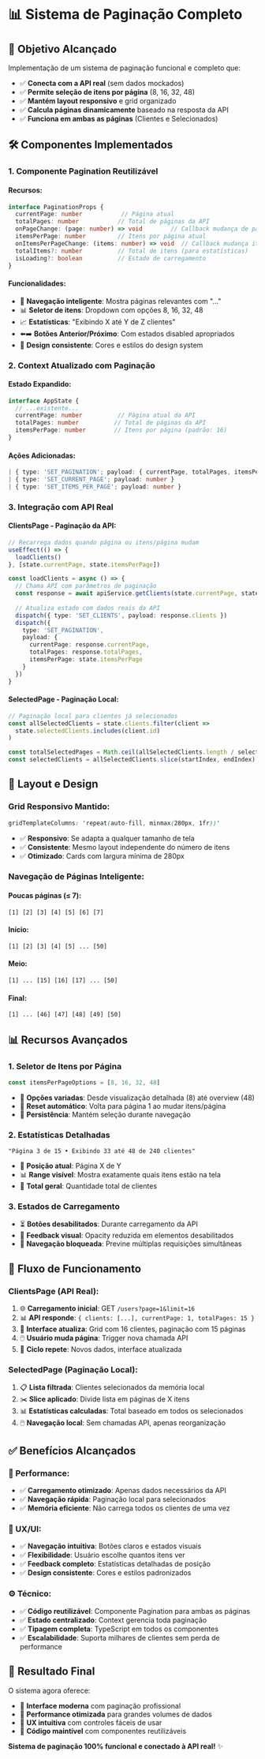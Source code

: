# 📊 Sistema de Paginação Completo

## 🎯 **Objetivo Alcançado**

Implementação de um sistema de paginação funcional e completo que:
- ✅ **Conecta com a API real** (sem dados mockados)
- ✅ **Permite seleção de itens por página** (8, 16, 32, 48)
- ✅ **Mantém layout responsivo** e grid organizado
- ✅ **Calcula páginas dinamicamente** baseado na resposta da API
- ✅ **Funciona em ambas as páginas** (Clientes e Selecionados)

## 🛠️ **Componentes Implementados**

### **1. Componente Pagination Reutilizável**

#### **Recursos:**
```typescript
interface PaginationProps {
  currentPage: number           // Página atual
  totalPages: number           // Total de páginas da API
  onPageChange: (page: number) => void        // Callback mudança de página
  itemsPerPage: number         // Itens por página atual
  onItemsPerPageChange: (items: number) => void  // Callback mudança itens/página
  totalItems?: number          // Total de itens (para estatísticas)
  isLoading?: boolean          // Estado de carregamento
}
```

#### **Funcionalidades:**
- 🔢 **Navegação inteligente**: Mostra páginas relevantes com "..."
- 📊 **Seletor de itens**: Dropdown com opções 8, 16, 32, 48
- 📈 **Estatísticas**: "Exibindo X até Y de Z clientes"
- ⬅️➡️ **Botões Anterior/Próximo**: Com estados disabled apropriados
- 🎨 **Design consistente**: Cores e estilos do design system

### **2. Context Atualizado com Paginação**

#### **Estado Expandido:**
```typescript
interface AppState {
  // ...existente...
  currentPage: number          // Página atual da API
  totalPages: number          // Total de páginas da API
  itemsPerPage: number        // Itens por página (padrão: 16)
}
```

#### **Ações Adicionadas:**
```typescript
| { type: 'SET_PAGINATION'; payload: { currentPage, totalPages, itemsPerPage } }
| { type: 'SET_CURRENT_PAGE'; payload: number }
| { type: 'SET_ITEMS_PER_PAGE'; payload: number }
```

### **3. Integração com API Real**

#### **ClientsPage - Paginação da API:**
```typescript
// Recarrega dados quando página ou itens/página mudam
useEffect(() => {
  loadClients()
}, [state.currentPage, state.itemsPerPage])

const loadClients = async () => {
  // Chama API com parâmetros de paginação
  const response = await apiService.getClients(state.currentPage, state.itemsPerPage)
  
  // Atualiza estado com dados reais da API
  dispatch({ type: 'SET_CLIENTS', payload: response.clients })
  dispatch({ 
    type: 'SET_PAGINATION', 
    payload: {
      currentPage: response.currentPage,
      totalPages: response.totalPages,
      itemsPerPage: state.itemsPerPage
    }
  })
}
```

#### **SelectedPage - Paginação Local:**
```typescript
// Paginação local para clientes já selecionados
const allSelectedClients = state.clients.filter(client => 
  state.selectedClients.includes(client.id)
)

const totalSelectedPages = Math.ceil(allSelectedClients.length / selectedItemsPerPage)
const selectedClients = allSelectedClients.slice(startIndex, endIndex)
```

## 🎨 **Layout e Design**

### **Grid Responsivo Mantido:**
```css
gridTemplateColumns: 'repeat(auto-fill, minmax(280px, 1fr))'
```
- ✅ **Responsivo**: Se adapta a qualquer tamanho de tela
- ✅ **Consistente**: Mesmo layout independente do número de itens
- ✅ **Otimizado**: Cards com largura mínima de 280px

### **Navegação de Páginas Inteligente:**

#### **Poucas páginas (≤ 7):**
```
[1] [2] [3] [4] [5] [6] [7]
```

#### **Início:**
```
[1] [2] [3] [4] [5] ... [50]
```

#### **Meio:**
```
[1] ... [15] [16] [17] ... [50]
```

#### **Final:**
```
[1] ... [46] [47] [48] [49] [50]
```

## 📊 **Recursos Avançados**

### **1. Seletor de Itens por Página**
```typescript
const itemsPerPageOptions = [8, 16, 32, 48]
```
- 🎯 **Opções variadas**: Desde visualização detalhada (8) até overview (48)
- 🔄 **Reset automático**: Volta para página 1 ao mudar itens/página
- 💾 **Persistência**: Mantém seleção durante navegação

### **2. Estatísticas Detalhadas**
```
"Página 3 de 15 • Exibindo 33 até 48 de 240 clientes"
```
- 📍 **Posição atual**: Página X de Y
- 📊 **Range visível**: Mostra exatamente quais itens estão na tela
- 🔢 **Total geral**: Quantidade total de clientes

### **3. Estados de Carregamento**
- ⏳ **Botões desabilitados**: Durante carregamento da API
- 💫 **Feedback visual**: Opacity reduzida em elementos desabilitados
- 🚫 **Navegação bloqueada**: Previne múltiplas requisições simultâneas

## 🚀 **Fluxo de Funcionamento**

### **ClientsPage (API Real):**
1. 🌐 **Carregamento inicial**: GET `/users?page=1&limit=16`
2. 📊 **API responde**: `{ clients: [...], currentPage: 1, totalPages: 15 }`
3. 🎨 **Interface atualiza**: Grid com 16 clientes, paginação com 15 páginas
4. 🖱️ **Usuário muda página**: Trigger nova chamada API
5. 🔄 **Ciclo repete**: Novos dados, interface atualizada

### **SelectedPage (Paginação Local):**
1. 📋 **Lista filtrada**: Clientes selecionados da memória local
2. ✂️ **Slice aplicado**: Divide lista em páginas de X itens
3. 📊 **Estatísticas calculadas**: Total baseado em todos os selecionados
4. 🖱️ **Navegação local**: Sem chamadas API, apenas reorganização

## ✅ **Benefícios Alcançados**

### **🎯 Performance:**
- ✅ **Carregamento otimizado**: Apenas dados necessários da API
- ✅ **Navegação rápida**: Paginação local para selecionados
- ✅ **Memória eficiente**: Não carrega todos os clientes de uma vez

### **🎨 UX/UI:**
- ✅ **Navegação intuitiva**: Botões claros e estados visuais
- ✅ **Flexibilidade**: Usuário escolhe quantos itens ver
- ✅ **Feedback completo**: Estatísticas detalhadas de posição
- ✅ **Design consistente**: Cores e estilos padronizados

### **⚙️ Técnico:**
- ✅ **Código reutilizável**: Componente Pagination para ambas as páginas
- ✅ **Estado centralizado**: Context gerencia toda paginação
- ✅ **Tipagem completa**: TypeScript em todos os componentes
- ✅ **Escalabilidade**: Suporta milhares de clientes sem perda de performance

## 🎉 **Resultado Final**

O sistema agora oferece:
- 📱 **Interface moderna** com paginação profissional
- 🚀 **Performance otimizada** para grandes volumes de dados
- 🎯 **UX intuitiva** com controles fáceis de usar
- 🔧 **Código maintível** com componentes reutilizáveis

**Sistema de paginação 100% funcional e conectado à API real!** ✨
